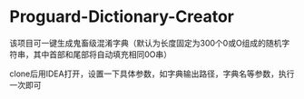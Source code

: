 # Proguard-Dictionary-Creator

该项目可一键生成鬼畜级混淆字典（默认为长度固定为300个0或O组成的随机字符串，其中首部和尾部将自动填充相同0O串）

clone后用IDEA打开，设置一下具体参数，如字典输出路径，字典名等参数，执行一次即可
